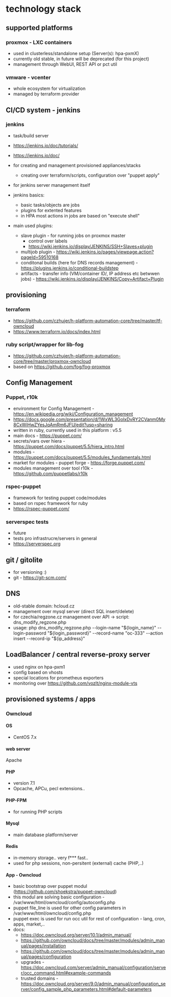 # technology stack

## supported platforms

### proxmox - LXC containers
- used in clusterless/standalone setup (Server(s): hpa-pxmX)
- currently old stable, in future will be deprecated (for this project)
- management through WebUI, REST API or pct util

### vmware - vcenter
- whole ecosystem for virtualization
- managed by terraform provider

## CI/CD system - jenkins
### jenkins
- task/build server
- https://jenkins.io/doc/tutorials/
- https://jenkins.io/doc/
- for creating and management provisioned appliances/stacks
  - creating over terraform/scripts, configuration over "puppet apply"
- for jenkins server management itself

- jenkins basics:
  - basic tasks/objects are jobs
  - plugins for extented features
  - in HPA most actions in jobs are based on "execute shell"

- main used plugins:
  - slave plugin - for running jobs on proxmox master
    - control over labels
    - https://wiki.jenkins.io/display/JENKINS/SSH+Slaves+plugin
  - multijob plugin - https://wiki.jenkins.io/pages/viewpage.action?pageId=59510168
  - conditonal builds (here for DNS records management) - https://plugins.jenkins.io/conditional-buildstep
  - artifacts - transfer info (VM/container ID/, IP address etc betwwen jobs) - https://wiki.jenkins.io/display/JENKINS/Copy+Artifact+Plugin

## provisioning

### terraform
- https://github.com/czhujer/h-platform-automation-core/tree/master/tf-owncloud
- https://www.terraform.io/docs/index.html

### ruby script/wrapper for lib-fog
- https://github.com/czhujer/h-platform-automation-core/tree/master/proxmox-owncloud
- based on https://github.com/fog/fog-proxmox

## Config Management

### Puppet, r10k
- environment for Config Management - https://en.wikipedia.org/wiki/Configuration_management
- https://docs.google.com/presentation/d/1WxWL3GolxDvRY2CVanm0My8CxWiHwZYesJqAmRm6JFU/edit?usp=sharing
- written in ruby, currently used in this platform : v5.5
- main docs - https://puppet.com/
- secrets/vars over hiera - https://puppet.com/docs/puppet/5.5/hiera_intro.html
- modules - https://puppet.com/docs/puppet/5.5/modules_fundamentals.html
- market for modules - puppet forge - https://forge.puppet.com/
- modules management over tool r10k - https://github.com/puppetlabs/r10k

### rspec-puppet
- framework for testing puppet code/modules
- based on rspec framework for ruby
- https://rspec-puppet.com/

### serverspec tests
- future
- tests pro infrastrucre/servers in general
- https://serverspec.org

## git / gitolite
- for versioning :)
- git - https://git-scm.com/

## DNS
- old-stable domain: hcloud.cz
- management over mysql server (direct SQL insert/delete)
- for czechia/regzone.cz management over API -> script: dns_modify_regzone.php
- usage: php dns_modify_regzone.php --login-name "${login_name}" --login-password "${login_password}" --record-name "oc-333" --action insert --record-ip "${ip_address}"

## LoadBalancer / central reverse-proxy server
- used nginx on hpa-pxm1
- config based on vhosts
- special locations for prometheus exporters
- monitoring over https://github.com/vozlt/nginx-module-vts

## provisioned systems / apps

### Owncloud

#### OS
- CentOS 7.x

#### web server
Apache

#### PHP
- version 7.1
- Opcache, APCu, pecl extensions..

#### PHP-FPM
- for running PHP scripts

#### Mysql
- main database platform/server

#### Redis
- in-memory storage.. very f*** fast..
- used for php sessions, non-persitent (external) cache (PHP,..)

#### App - Owncloud
- basic bootstrap over puppet modul (https://github.com/shoekstra/puppet-owncloud)
- this modul are solving basic configuration - /var/www/html/owncloud/config/autoconfig.php
- puppet file_line is used for other config parameters in /var/www/html/owncloud/config.php
- puppet exec is used for run occ util for rest of configuration - lang, cron, apps, market,..
- docs:
  - https://doc.owncloud.org/server/10.1/admin_manual/
  - https://github.com/owncloud/docs/tree/master/modules/admin_manual/pages/installation
  - https://github.com/owncloud/docs/tree/master/modules/admin_manual/pages/configuration
  - upgrades - https://doc.owncloud.com/server/admin_manual/configuration/server/occ_command.html#example-commands
  - trusted domains - https://doc.owncloud.org/server/9.0/admin_manual/configuration_server/config_sample_php_parameters.html#default-parameters
